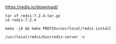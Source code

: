 
https://redis.io/download/
```
tar xf redis-7.2.4.tar.gz
cd redis-7.2.4

make -j4 && make PREFIX=/usr/local/redis install

/usr/local/redis/bin/redis-server -v

```
